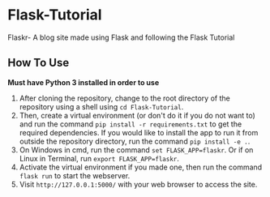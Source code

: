 # Flask-Tutorial
Flaskr- A blog site made using Flask and following the Flask Tutorial

## How To Use
**Must have Python 3 installed in order to use**
1. After cloning the repository, change to the root directory of the repository using a shell using `cd Flask-Tutorial`. 
2. Then, create a virtual environment (or don't do it if you do not want to) and run the command `pip install -r requirements.txt` to get the required dependencies. If you would like to install the app to run it from outside the repository directory, run the command `pip install -e .`. 
3. On Windows in cmd, run the command `set FLASK_APP=flaskr`. Or if on Linux in Terminal, run `export FLASK_APP=flaskr`.
4. Activate the virtual environment if you made one, then run the command `flask run` to start the webserver.
5. Visit `http://127.0.0.1:5000/` with your web browser to access the site.
